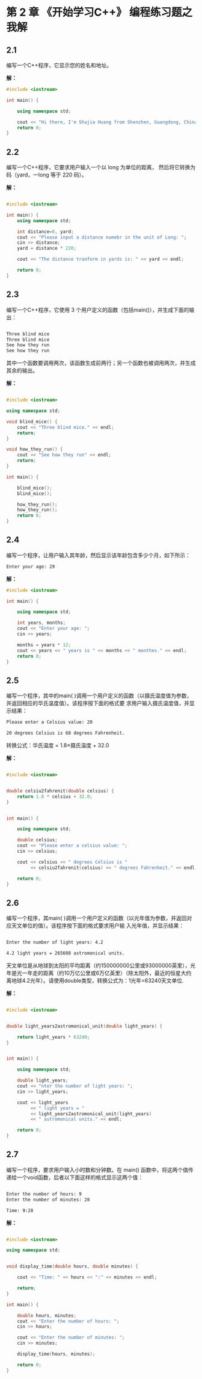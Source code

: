 # 第 2 章 《开始学习C++》 编程练习题之我解

## 2.1

编写一个C++程序，它显示您的姓名和地址。

**解：**

```Cpp
#include <iostream>

int main() {

	using namespace std;

	cout << "Hi there, I'm Shujia Huang from Shenzhen, Guangdong, China" << endl;
	return 0;
}

```


## 2.2

编写一个C++程序，它要求用户输入一个以 long 为单位的距离， 然后将它转换为码（yard，一long 等于 220 码）。

**解：**


```Cpp

#include <iostream>

int main() {
	using namespace std;

	int distance=0, yard;
	cout << "Please input a distance numebr in the unit of Long: ";
	cin >> distance;
	yard = distance * 220;

	cout << "The distance tranform in yards is: " << yard << endl;

	return 0;
}

```

## 2.3

编写一个C++程序，它使用 3 个用户定义的函数（包括main()），并生成下面的输出：

```bash

Three blind mice
Three blind mice
See how they run
See how they run

```
其中一个函数要调用两次，该函数生成前两行；另一个函数也被调用两次，并生成其余的输出。


**解：**


```Cpp

#include <iostream>

using namespace std;

void blind_mice() {
	cout << "Three blind mice." << endl;
	return;
}

void how_they_run() {
	cout << "See how they run" << endl;
	return;
}

int main() {

	blind_mice();
	blind_mice();

	how_they_run();
	how_they_run();
	return 0;
}

```


## 2.4

编写一个程序，让用户输入其年龄，然后显示该年龄包含多少个月，如下所示：

```bash
Enter your age: 29

```

**解：**

```Cpp
#include <iostream>

int main() {

	using namespace std;

	int years, months;
	cout << "Enter your age: ";
	cin >> years;

	months = years * 12;
	cout << years << " years is " << months << " monthes." << endl;  
	return 0;
}

```


## 2.5

编写一个程序，其中的main( )调用一个用户定义的函数（以摄氏温度值为参数，并返回相应的华氏温度值）。该程序按下面的格式要 求用户输入摄氏温度值，并显示结果：

```bash
Please enter a Celsius value: 20

20 degrees Celsius is 68 degrees Fahrenheit.

```

转换公式：华氏温度 = 1.8×摄氏温度 + 32.0


**解：**

```Cpp

#include <iostream>


double celsiu2fahrenit(double celsius) {
	return 1.8 * celsius + 32.0;
}


int main() {

	using namespace std;

	double celsius;
	cout << "Please enter a celsius value: ";
	cin >> celsius;

	cout << celsius << " degrees Celsius is " 
		 << celsiu2fahrenit(celsius) << " degrees Fahrenheit." << endl;

	return 0;
}

```


## 2.6

编写一个程序，其main( )调用一个用户定义的函数（以光年值为参数，并返回对应天文单位的值）。该程序按下面的格式要求用户输 入光年值，并显示结果：

```bash

Enter the number of light years: 4.2

4.2 light years = 265608 astromonical units.

```
天文单位是从地球到太阳的平均距离（约150000000公里或93000000英里），光年是光一年走的距离（约10万亿公里或6万亿英里）（除太阳外，最近的恒星大约离地球4.2光年）。请使用double类型，转换公式为：1光年=63240天文单位.


**解：**

```Cpp

#include <iostream>


double light_years2astromonical_unit(double light_years) {

	return light_years * 63240;
}


int main() {

	using namespace std;

	double light_years;
	cout << "nter the number of light years: ";
	cin >> light_years;

	cout << light_years 
		 << " light years = " 
		 << light_years2astromonical_unit(light_years)
		 << " astromonical units." << endl;

	return 0;
}

```

## 2.7

编写一个程序，要求用户输入小时数和分钟数。在 main() 函数中，将这两个值传递给一个void函数，后者以下面这样的格式显示这两个值：

```bash

Enter the number of hours: 9
Enter the number of minutes: 28

Time: 9:28

```

**解：**

```Cpp

#include <iostream>

using namespace std;


void display_time(double hours, double minutes) {

	cout << "Time: " << hours << ":" << minutes << endl;

	return;
}

int main() {	

	double hours, minutes;
	cout << "Enter the number of hours: ";
	cin >> hours;

	cout << "Enter the number of minutes: ";
	cin >> minutes;

	display_time(hours, minutes);

	return 0;
}

```






